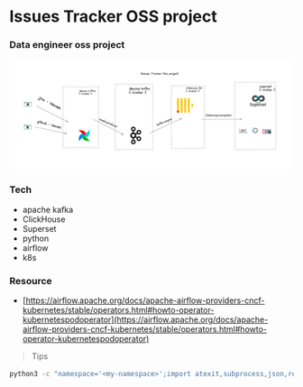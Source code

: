 # Issues Tracker OSS project


### Data engineer oss project

![](assets/issues_tracker_oss.jpg)


### Tech

- apache kafka
- ClickHouse
- Superset
- python
- airflow
- k8s


### Resource 

- [https://airflow.apache.org/docs/apache-airflow-providers-cncf-kubernetes/stable/operators.html#howto-operator-kubernetespodoperator](https://airflow.apache.org/docs/apache-airflow-providers-cncf-kubernetes/stable/operators.html#howto-operator-kubernetespodoperator)


> Tips

```bash
python3 -c "namespace='<my-namespace>';import atexit,subprocess,json,requests,sys;proxy_process = subprocess.Popen(['kubectl', 'proxy']);atexit.register(proxy_process.kill);p = subprocess.Popen(['kubectl', 'get', 'namespace', namespace, '-o', 'json'], stdout=subprocess.PIPE);p.wait();data = json.load(p.stdout);data['spec']['finalizers'] = [];requests.put('http://127.0.0.1:8001/api/v1/namespaces/{}/finalize'.format(namespace), json=data).raise_for_status()"

```